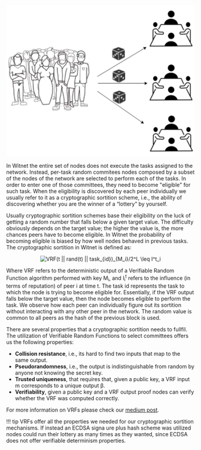 ![alt medium |>][sortition-illustration]

In Witnet the entire set of nodes does not execute the tasks assigned to the network. Instead, per-task random commitees nodes composed by a subset of the nodes of the network are selected to perform each of the tasks. In order to enter one of those committees, they need to become "eligible" for such task. When the eligibility is discovered by each peer individually we usually refer to it as a cryptographic sortition scheme, i.e., the ability of discovering whether you are the winner of a “lottery” by yourself.

Usually cryptographic sortition schemes base their eligibility on the luck of getting a random number that falls below a given target value. The difficulty obviously depends on the target value; the higher the value is, the more chances peers have to become eligible. In Witnet the probability of becoming eligible is biased by how well nodes behaved in previous tasks. The cryptographic sortition in Witnet is defined as:

<p style="text-align:center;">
<img src="https://latex.codecogs.com/gif.latex?VRF(t&space;||&space;rand(t)&space;||&space;task_{id})_{M_i}/2^L&space;\leq&space;I^t_i" title="VRF(t || rand(t) || task_{id})_{M_i}/2^L \leq I^t_i" ="center" />
</p>

Where VRF refers to the deterministic output of a Verifiable Random Function algorithm performed with key M<sub>i</sub>, and I<sub>i</sub><sup>t</sup> refers to the influence (in terms of reputation) of peer i at time t. The task id represents the task to which the node is trying to become eligible for. Essentially, if the VRF output falls below the target value, then the node becomes eligible to perform the task. We observe how each peer can individually figure out its sortition without interacting with any other peer in the network. The random value is common to all peers as the hash of the previous block is used.

There are several properties that a cryptographic sortition needs to fullfil. The utilization of Verifiable Random Functions to select committees offers us the following properties:

- **Collision resistance**, i.e., its hard to find two inputs that map to the same output.
- **Pseudorandomness**, i.e., the output is indistinguishable from random by anyone not knowing the secret key.
- **Trusted uniqueness**, that requires that, given a public key, a VRF input m corresponds to a unique output β.
- **Verifiability**, given a public key and a VRF output proof nodes can verify whether the VRF was computed correctly.

For more information on VRFs please check our [medium post][sortition-post].

!!! tip
    VRFs offer all the properties we needed for our cryptographic sortition mechanisms. If instead an ECDSA signa ure plus hash scheme was utilized nodes could run their lottery as many times as they wanted, since ECDSA does not offer verifiable determinism properties.

 [sortition-illustration]: ../assets/images/sortition.svg
 [sortition-post]: https://medium.com/witnet/cryptographic-sortition-in-blockchains-the-importance-of-vrfs-ad5c20a4e018
